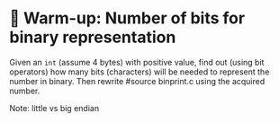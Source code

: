 # :wrench: Warm-up: Number of bits for binary representation

Given an `int` (assume 4 bytes) with positive value, find out (using bit
operators) how many bits (characters) will be needed to represent the number in
binary. Then rewrite
#source binprint.c
using the acquired number.

Note: little vs big endian
